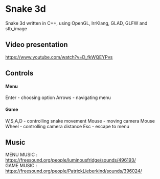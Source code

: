 # Snake 3d

Snake 3d written in C++, using OpenGL, IrrKlang, GLAD, GLFW and stb_image

## Video presentation

https://www.youtube.com/watch?v=D_fkWQEYPvs

## Controls

#### Menu

Enter - choosing option
Arrows - navigating menu

#### Game

W,S,A,D - controlling snake movement
Mouse - moving camera
Mouse Wheel - controlling camera distance
Esc - escape to menu

## Music

MENU MUSIC : https://freesound.org/people/luminousfridge/sounds/496193/  
GAME MUSIC : https://freesound.org/people/PatrickLieberkind/sounds/396024/